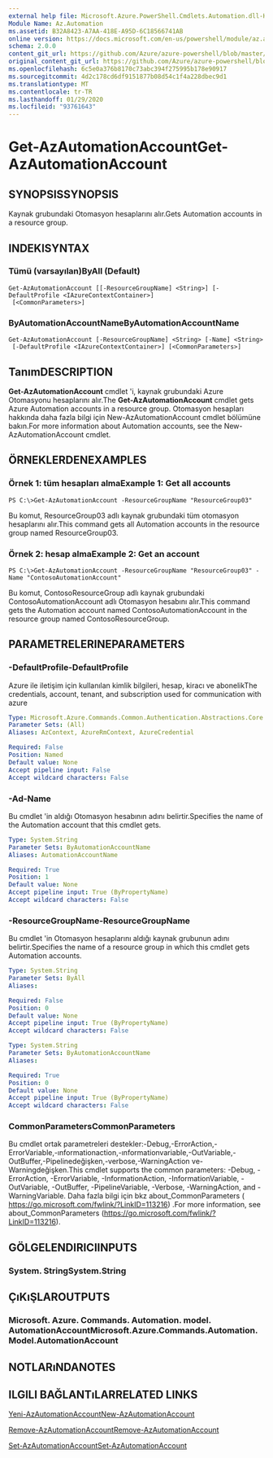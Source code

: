```yaml
---
external help file: Microsoft.Azure.PowerShell.Cmdlets.Automation.dll-Help.xml
Module Name: Az.Automation
ms.assetid: B32A8423-A7AA-418E-A95D-6C18566741AB
online version: https://docs.microsoft.com/en-us/powershell/module/az.automation/get-azautomationaccount
schema: 2.0.0
content_git_url: https://github.com/Azure/azure-powershell/blob/master/src/Automation/Automation/help/Get-AzAutomationAccount.md
original_content_git_url: https://github.com/Azure/azure-powershell/blob/master/src/Automation/Automation/help/Get-AzAutomationAccount.md
ms.openlocfilehash: 6c5e0a376b8170c73abc394f275995b178e90917
ms.sourcegitcommit: 4d2c178cd6df9151877b08d54c1f4a228dbec9d1
ms.translationtype: MT
ms.contentlocale: tr-TR
ms.lasthandoff: 01/29/2020
ms.locfileid: "93761643"
---
```

# <span data-ttu-id="f21db-101">Get-AzAutomationAccount</span><span class="sxs-lookup"><span data-stu-id="f21db-101">Get-AzAutomationAccount</span></span>

## <span data-ttu-id="f21db-102">SYNOPSIS</span><span class="sxs-lookup"><span data-stu-id="f21db-102">SYNOPSIS</span></span>
<span data-ttu-id="f21db-103">Kaynak grubundaki Otomasyon hesaplarını alır.</span><span class="sxs-lookup"><span data-stu-id="f21db-103">Gets Automation accounts in a resource group.</span></span>

## <span data-ttu-id="f21db-104">INDEKI</span><span class="sxs-lookup"><span data-stu-id="f21db-104">SYNTAX</span></span>

### <span data-ttu-id="f21db-105">Tümü (varsayılan)</span><span class="sxs-lookup"><span data-stu-id="f21db-105">ByAll (Default)</span></span>
```
Get-AzAutomationAccount [[-ResourceGroupName] <String>] [-DefaultProfile <IAzureContextContainer>]
 [<CommonParameters>]
```

### <span data-ttu-id="f21db-106">ByAutomationAccountName</span><span class="sxs-lookup"><span data-stu-id="f21db-106">ByAutomationAccountName</span></span>
```
Get-AzAutomationAccount [-ResourceGroupName] <String> [-Name] <String>
 [-DefaultProfile <IAzureContextContainer>] [<CommonParameters>]
```

## <span data-ttu-id="f21db-107">Tanım</span><span class="sxs-lookup"><span data-stu-id="f21db-107">DESCRIPTION</span></span>
<span data-ttu-id="f21db-108">**Get-AzAutomationAccount** cmdlet 'i, kaynak grubundaki Azure Otomasyonu hesaplarını alır.</span><span class="sxs-lookup"><span data-stu-id="f21db-108">The **Get-AzAutomationAccount** cmdlet gets Azure Automation accounts in a resource group.</span></span>
<span data-ttu-id="f21db-109">Otomasyon hesapları hakkında daha fazla bilgi için New-AzAutomationAccount cmdlet bölümüne bakın.</span><span class="sxs-lookup"><span data-stu-id="f21db-109">For more information about Automation accounts, see the New-AzAutomationAccount cmdlet.</span></span>

## <span data-ttu-id="f21db-110">ÖRNEKLERDEN</span><span class="sxs-lookup"><span data-stu-id="f21db-110">EXAMPLES</span></span>

### <span data-ttu-id="f21db-111">Örnek 1: tüm hesapları alma</span><span class="sxs-lookup"><span data-stu-id="f21db-111">Example 1: Get all accounts</span></span>
```
PS C:\>Get-AzAutomationAccount -ResourceGroupName "ResourceGroup03"
```

<span data-ttu-id="f21db-112">Bu komut, ResourceGroup03 adlı kaynak grubundaki tüm otomasyon hesaplarını alır.</span><span class="sxs-lookup"><span data-stu-id="f21db-112">This command gets all Automation accounts in the resource group named ResourceGroup03.</span></span>

### <span data-ttu-id="f21db-113">Örnek 2: hesap alma</span><span class="sxs-lookup"><span data-stu-id="f21db-113">Example 2: Get an account</span></span>
```
PS C:\>Get-AzAutomationAccount -ResourceGroupName "ResourceGroup03" -Name "ContosoAutomationAccount"
```

<span data-ttu-id="f21db-114">Bu komut, ContosoResourceGroup adlı kaynak grubundaki ContosoAutomationAccount adlı Otomasyon hesabını alır.</span><span class="sxs-lookup"><span data-stu-id="f21db-114">This command gets the Automation account named ContosoAutomationAccount in the resource group named ContosoResourceGroup.</span></span>

## <span data-ttu-id="f21db-115">PARAMETRELERINE</span><span class="sxs-lookup"><span data-stu-id="f21db-115">PARAMETERS</span></span>

### <span data-ttu-id="f21db-116">-DefaultProfile</span><span class="sxs-lookup"><span data-stu-id="f21db-116">-DefaultProfile</span></span>
<span data-ttu-id="f21db-117">Azure ile iletişim için kullanılan kimlik bilgileri, hesap, kiracı ve abonelik</span><span class="sxs-lookup"><span data-stu-id="f21db-117">The credentials, account, tenant, and subscription used for communication with azure</span></span>

```yaml
Type: Microsoft.Azure.Commands.Common.Authentication.Abstractions.Core.IAzureContextContainer
Parameter Sets: (All)
Aliases: AzContext, AzureRmContext, AzureCredential

Required: False
Position: Named
Default value: None
Accept pipeline input: False
Accept wildcard characters: False
```

### <span data-ttu-id="f21db-118">-Ad</span><span class="sxs-lookup"><span data-stu-id="f21db-118">-Name</span></span>
<span data-ttu-id="f21db-119">Bu cmdlet 'in aldığı Otomasyon hesabının adını belirtir.</span><span class="sxs-lookup"><span data-stu-id="f21db-119">Specifies the name of the Automation account that this cmdlet gets.</span></span>

```yaml
Type: System.String
Parameter Sets: ByAutomationAccountName
Aliases: AutomationAccountName

Required: True
Position: 1
Default value: None
Accept pipeline input: True (ByPropertyName)
Accept wildcard characters: False
```

### <span data-ttu-id="f21db-120">-ResourceGroupName</span><span class="sxs-lookup"><span data-stu-id="f21db-120">-ResourceGroupName</span></span>
<span data-ttu-id="f21db-121">Bu cmdlet 'in Otomasyon hesaplarını aldığı kaynak grubunun adını belirtir.</span><span class="sxs-lookup"><span data-stu-id="f21db-121">Specifies the name of a resource group in which this cmdlet gets Automation accounts.</span></span>

```yaml
Type: System.String
Parameter Sets: ByAll
Aliases:

Required: False
Position: 0
Default value: None
Accept pipeline input: True (ByPropertyName)
Accept wildcard characters: False
```

```yaml
Type: System.String
Parameter Sets: ByAutomationAccountName
Aliases:

Required: True
Position: 0
Default value: None
Accept pipeline input: True (ByPropertyName)
Accept wildcard characters: False
```

### <span data-ttu-id="f21db-122">CommonParameters</span><span class="sxs-lookup"><span data-stu-id="f21db-122">CommonParameters</span></span>
<span data-ttu-id="f21db-123">Bu cmdlet ortak parametreleri destekler:-Debug,-ErrorAction,-ErrorVariable,-ınformationaction,-ınformationvariable,-OutVariable,-OutBuffer,-Pipelinedeğişken,-verbose,-WarningAction ve-Warningdeğişken.</span><span class="sxs-lookup"><span data-stu-id="f21db-123">This cmdlet supports the common parameters: -Debug, -ErrorAction, -ErrorVariable, -InformationAction, -InformationVariable, -OutVariable, -OutBuffer, -PipelineVariable, -Verbose, -WarningAction, and -WarningVariable.</span></span> <span data-ttu-id="f21db-124">Daha fazla bilgi için bkz about_CommonParameters ( https://go.microsoft.com/fwlink/?LinkID=113216) .</span><span class="sxs-lookup"><span data-stu-id="f21db-124">For more information, see about_CommonParameters (https://go.microsoft.com/fwlink/?LinkID=113216).</span></span>

## <span data-ttu-id="f21db-125">GÖLGELENDIRICI</span><span class="sxs-lookup"><span data-stu-id="f21db-125">INPUTS</span></span>

### <span data-ttu-id="f21db-126">System. String</span><span class="sxs-lookup"><span data-stu-id="f21db-126">System.String</span></span>

## <span data-ttu-id="f21db-127">ÇıKıŞLAR</span><span class="sxs-lookup"><span data-stu-id="f21db-127">OUTPUTS</span></span>

### <span data-ttu-id="f21db-128">Microsoft. Azure. Commands. Automation. model. AutomationAccount</span><span class="sxs-lookup"><span data-stu-id="f21db-128">Microsoft.Azure.Commands.Automation.Model.AutomationAccount</span></span>

## <span data-ttu-id="f21db-129">NOTLARıNDA</span><span class="sxs-lookup"><span data-stu-id="f21db-129">NOTES</span></span>

## <span data-ttu-id="f21db-130">ILGILI BAĞLANTıLAR</span><span class="sxs-lookup"><span data-stu-id="f21db-130">RELATED LINKS</span></span>

[<span data-ttu-id="f21db-131">Yeni-AzAutomationAccount</span><span class="sxs-lookup"><span data-stu-id="f21db-131">New-AzAutomationAccount</span></span>](./New-AzAutomationAccount.md)

[<span data-ttu-id="f21db-132">Remove-AzAutomationAccount</span><span class="sxs-lookup"><span data-stu-id="f21db-132">Remove-AzAutomationAccount</span></span>](./Remove-AzAutomationAccount.md)

[<span data-ttu-id="f21db-133">Set-AzAutomationAccount</span><span class="sxs-lookup"><span data-stu-id="f21db-133">Set-AzAutomationAccount</span></span>](./Set-AzAutomationAccount.md)


